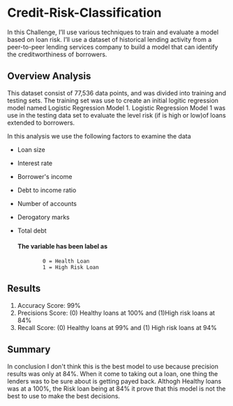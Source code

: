# Credit-Risk-Classification

In this Challenge, I’ll use various techniques to train and evaluate a model based on loan risk. I’ll use a dataset of historical lending activity from a peer-to-peer lending services company to build a model that can identify the creditworthiness of borrowers.

## Overview Analysis
This dataset consist of 77,536 data points, and was divided into training and testing sets. The training set was use to create an initial logitic regression model named Logistic Regression Model 1. Logistic Regression Model 1 was use in the testing data set to evaluate the level risk (if is high or low)of loans extended to borrowers.

In this analysis we use the following factors to examine the data
- Loan size
- Interest rate
- Borrower's income
- Debt to income ratio
- Number of accounts
- Derogatory marks
- Total debt



  #### The variable has been label as
              0 = Health Loan 
              1 = High Risk Loan

## Results
1. Accuracy Score: 99%
2. Precisions Score: (0) Healthy loans at 100% and (1)High risk loans at 84%
3. Recall Score: (0) Healthy loans at 99% and (1) High risk loans at 94%


## Summary

In conclusion I don't think this is the best model to use because precision results was only at 84%. When it come to taking out a loan, one thing the lenders was to be sure about is getting payed back. Althogh Healthy loans was at a 100%, the Risk loan being at 84% it prove that this model is not the best to use to make the best decisions. 
